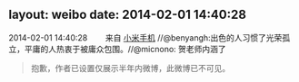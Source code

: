 layout: weibo
date: 2014-02-01 14:40:28
---
2014-02-01 14:40:28  &nbsp;&nbsp;&nbsp;&nbsp;&nbsp;&nbsp; 来自 <a href="http://app.weibo.com/t/feed/22zMnn" rel="nofollow">小米手机</a>
//@benyangh:出色的人习惯了光荣孤立，平庸的人热衷于被庸众包围。//@micnono: 贺老师内涵了
>  抱歉，作者已设置仅展示半年内微博，此微博已不可见。 ​​​
